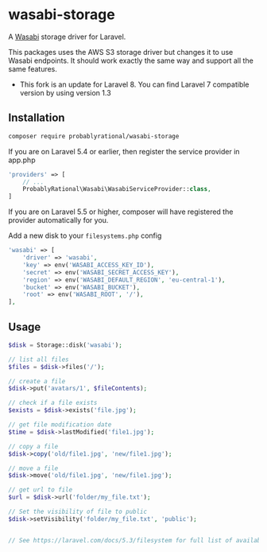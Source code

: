 # wasabi-storage

A [Wasabi](https://wasabi.com/) storage driver for Laravel.

This packages uses the AWS S3 storage driver but changes it to use Wasabi endpoints. It should work exactly the same way and support all the same features.
- This fork is an update for Laravel 8. You can find Laravel 7 compatible version by using version 1.3
## Installation

```bash
composer require probablyrational/wasabi-storage
```

If you are on Laravel 5.4 or earlier, then register the service provider in app.php
```php
'providers' => [
    // ...
    ProbablyRational\Wasabi\WasabiServiceProvider::class,
]
```

If you are on Laravel 5.5 or higher, composer will have registered the provider automatically for you.

Add a new disk to your `filesystems.php` config

```php
'wasabi' => [
    'driver' => 'wasabi',
    'key' => env('WASABI_ACCESS_KEY_ID'),
    'secret' => env('WASABI_SECRET_ACCESS_KEY'),
    'region' => env('WASABI_DEFAULT_REGION', 'eu-central-1'),
    'bucket' => env('WASABI_BUCKET'),
    'root' => env('WASABI_ROOT', '/'),
],
```

## Usage

```php
$disk = Storage::disk('wasabi');

// list all files
$files = $disk->files('/');

// create a file
$disk->put('avatars/1', $fileContents);

// check if a file exists
$exists = $disk->exists('file.jpg');

// get file modification date
$time = $disk->lastModified('file1.jpg');

// copy a file
$disk->copy('old/file1.jpg', 'new/file1.jpg');

// move a file
$disk->move('old/file1.jpg', 'new/file1.jpg');

// get url to file
$url = $disk->url('folder/my_file.txt');

// Set the visibility of file to public
$disk->setVisibility('folder/my_file.txt', 'public');


// See https://laravel.com/docs/5.3/filesystem for full list of available functionality
```
